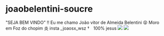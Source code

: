 # joaobelentini-soucre 
"SEJA BEM VINDO" !!
Eu me chamo João vitor de Almeida Belentini 😝
Moro em Foz do chopim 
炎 insta _joaosx_wsz 
†ﾠ100% jesus
![](https://media.tenor.com/fQNiwtHHdKkAAAAM/neymar-kael.gif)
![](https://media1.tenor.com/m/asB6ZXBzoMwAAAAd/gtr-r35.gif)
